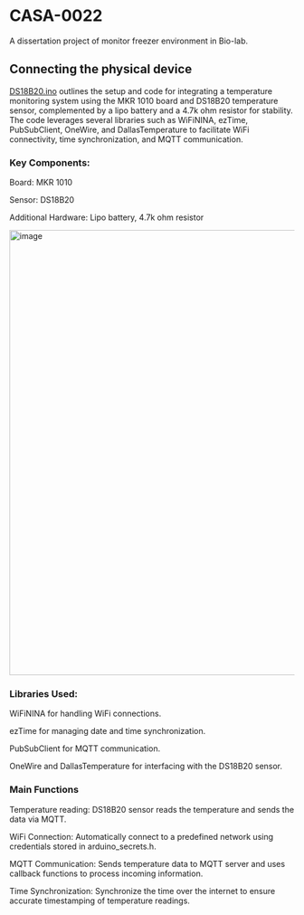 # CASA-0022

A dissertation project of monitor freezer environment in Bio-lab.

## Connecting the physical device

[DS18B20.ino](https://github.com/xxu121/CASA-0022/blob/main/DS18B20.ino) outlines the setup and code for integrating a temperature monitoring system using the MKR 1010 board and DS18B20 temperature sensor, complemented by a lipo battery and a 4.7k ohm resistor for stability. The code leverages several libraries such as WiFiNINA, ezTime, PubSubClient, OneWire, and DallasTemperature to facilitate WiFi connectivity, time synchronization, and MQTT communication.

### Key Components:

Board: MKR 1010


Sensor: DS18B20


Additional Hardware: Lipo battery, 4.7k ohm resistor

<img width="787" alt="image" src="https://github.com/xxu121/CASA-0022/assets/146341729/2a896eab-2ef1-481f-ad77-ebefad3879ed">


### Libraries Used:

WiFiNINA for handling WiFi connections.


ezTime for managing date and time synchronization.


PubSubClient for MQTT communication.


OneWire and DallasTemperature for interfacing with the DS18B20 sensor.


### Main Functions


Temperature reading: DS18B20 sensor reads the temperature and sends the data via MQTT.


WiFi Connection: Automatically connect to a predefined network using credentials stored in arduino_secrets.h.


MQTT Communication: Sends temperature data to MQTT server and uses callback functions to process incoming information.


Time Synchronization: Synchronize the time over the internet to ensure accurate timestamping of temperature readings.


